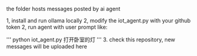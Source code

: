 the folder hosts messages posted by ai agent

1, install and run ollama locally
2, modify the iot_agent.py with your github token
2, run agent with user prompt like:

'''
python iot_agent.py 打开卧室的灯
'''
3. check this repository, new messages will be uploaded here
